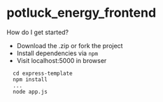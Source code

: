 potluck_energy_frontend
=======================

How do I get started?
* Download the .zip or fork the project
* Install dependencies via ```npm```
* Visit localhost:5000 in browser
```
  cd express-template
  npm install
  ...
  node app.js
```
